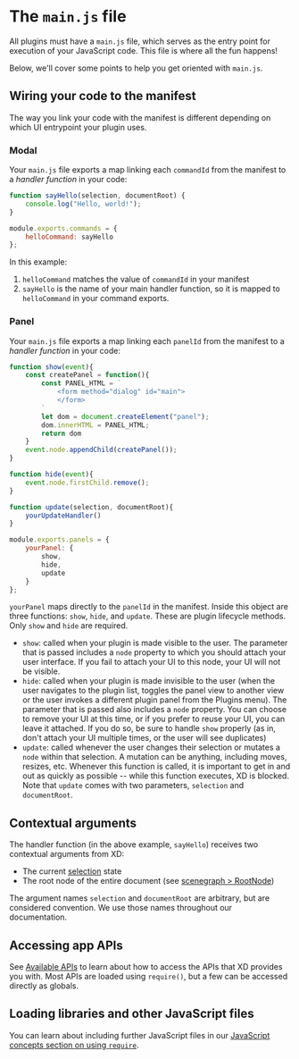 # The `main.js` file

All plugins must have a `main.js` file, which serves as the entry point for execution of your JavaScript code. This file is where all the fun happens!

Below, we'll cover some points to help you get oriented with `main.js`.


## Wiring your code to the manifest
The way you link your code with the manifest is different depending on which UI entrypoint your plugin uses. 
### Modal
Your `main.js` file exports a map linking each `commandId` from the manifest to a _handler function_ in your code:

```js
function sayHello(selection, documentRoot) {
    console.log("Hello, world!");
}

module.exports.commands = {
    helloCommand: sayHello
};
```

In this example:

1. `helloCommand` matches the value of `commandId` in your manifest
1. `sayHello` is the name of your main handler function, so it is mapped to `helloCommand` in your command exports.

### Panel
Your `main.js` file exports a map linking each `panelId` from the manifest to a _handler function_ in your code:

```js
function show(event){
    const createPanel = function(){
        const PANEL_HTML = `
            <form method="dialog" id="main">
            </form>
        `
        let dom = document.createElement("panel");
        dom.innerHTML = PANEL_HTML;
        return dom
    }
    event.node.appendChild(createPanel());
}

function hide(event){
    event.node.firstChild.remove();
}

function update(selection, documentRoot){
    yourUpdateHandler()
}

module.exports.panels = {
    yourPanel: {
        show,
        hide,
        update
    }
};
```

`yourPanel` maps directly to the `panelId` in the manifest. Inside this object are three functions: `show`, `hide`, and `update`. These are plugin lifecycle methods. Only `show` and `hide` are required.

- `show`: called when your plugin is made visible to the user. The parameter that is passed includes a `node` property to which you should attach your user interface. If you fail to attach your UI to this node, your UI will not be visible.
- `hide`: called when your plugin is made invisible to the user (when the user navigates to the plugin list, toggles the panel view to another view or the user invokes a different plugin panel from the Plugins menu). The parameter that is passed also includes a `node` property. You can choose to remove your UI at this time, or if you prefer to reuse your UI, you can leave it attached. If you do so, be sure to handle `show` properly (as in, don't attach your UI multiple times, or the user will see duplicates)
- `update`: called whenever the user changes their selection or mutates a `node` within that selection. A mutation can be anything, including moves, resizes, etc. Whenever this function is called, it is important to get in and out as quickly as possible -- while this function executes, XD is blocked. Note that `update` comes with two parameters, `selection` and `documentRoot`.

## Contextual arguments

The handler function (in the above example, `sayHello`) receives two contextual arguments from XD:

* The current [selection](../selection.md) state
* The root node of the entire document (see [scenegraph > RootNode](../scenegraph.md#rootnode))

The argument names `selection` and `documentRoot` are arbitrary, but are considered convention. We use those names throughout our documentation.


## Accessing app APIs

See [Available APIs](../core/apis.md) to learn about how to access the APIs that XD provides you with. Most APIs are loaded using `require()`, but a few can be accessed directly as globals.


## Loading libraries and other JavaScript files

You can learn about including further JavaScript files in our [JavaScript concepts section on using `require`](/reference/javascript/javascript-support.html#can-i-use-require).